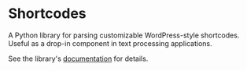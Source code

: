 
# Shortcodes

A Python library for parsing customizable WordPress-style shortcodes. Useful as a drop-in component in text processing applications.

See the library's [documentation][docs] for details.

[docs]: http://www.dmulholl.com/docs/shortcodes/
